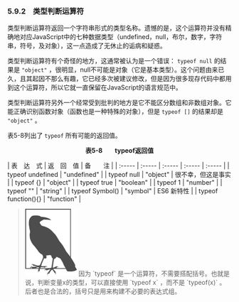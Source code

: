 ### 5.9.2　类型判断运算符

类型判断运算符返回一个字符串形式的类型名称。遗憾的是，这个运算符并没有精确地对应JavaScript中的七种数据类型（undefined，null，布尔，数字，字符串，符号，及对象），这一点造成了无休止的诟病和疑惑。

类型判断运算符有个奇怪的地方，这通常被认为是一个错误： `typeof null` 的结果是 `"object"` ，很明显，null不可能是对象（它是基本类型）。这个问题由来已久，且其起因不那么有趣，它已经多次被建议修改，但是因为很多现存代码中都用到这个运算符，所以它就一直保留在JavaScript的语言规范中。

类型判断运算符另外一个经常受到批判的地方是它不能区分数组和非数组对象。它能正确识别函数对象（函数也是一种特殊的对象），但是 `typeof []` 的结果却是 `"object"` 。

表5-8列出了 `typeof` 所有可能的返回值。

<center class="my_markdown"><b class="my_markdown">表5-8　　typeof返回值</b></center>

| 表　达　式 | 返　回　值 | 备　　注 |
| :-----  | :-----  | :-----  | :-----  | :-----  |
| typeof undefined | "undefined" |
| typeof null | "object" | 很不幸，但这是事实 |
| typeof {} | "object" |
| typeof true | "boolean" |
| typeof 1 | "number" |
| typeof "" | "string" |
| typeof Symbol() | "symbol" | ES6 新特性 |
| typeof function(){} | "function" |

> <img class="my_markdown" src="../images/2.png" style="width:116px;  height: 151px; " width="10%"/>
> 因为 `typeof` 是一个运算符，不需要搭配括号。也就是说，判断变量x的类型，可以直接使用 `typeof x` ，而不是 `typeof(x)` 。后者也是合法的，括号只是用来构建不必要的表达式组。

